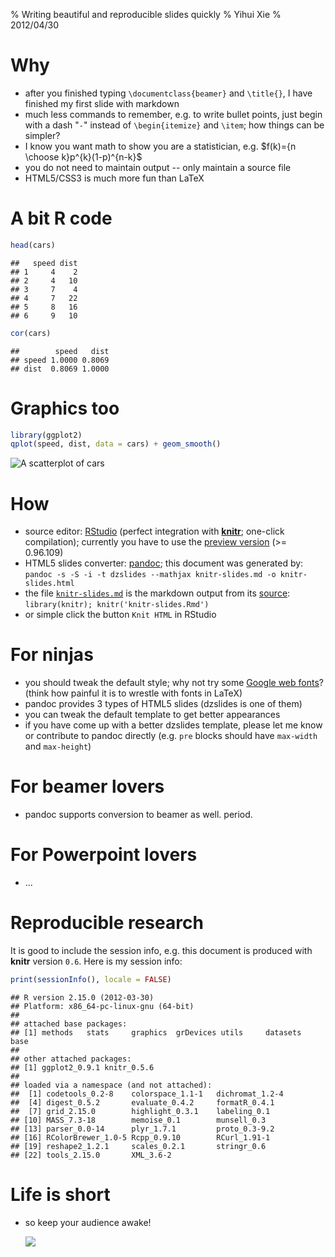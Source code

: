 % Writing beautiful and reproducible slides quickly
% Yihui Xie
% 2012/04/30




# Why

- after you finished typing `\documentclass{beamer}` and `\title{}`, I have finished my first slide with markdown
- much less commands to remember, e.g. to write bullet points, just begin with a dash "`-`" instead of `\begin{itemize}` and `\item`; how things can be simpler?
- I know you want math to show you are a statistician, e.g. $f(k)={n \choose k}p^{k}(1-p)^{n-k}$
- you do not need to maintain output -- only maintain a source file
- HTML5/CSS3 is much more fun than LaTeX

# A bit R code



```r
head(cars)
```



```
##   speed dist
## 1     4    2
## 2     4   10
## 3     7    4
## 4     7   22
## 5     8   16
## 6     9   10
```



```r
cor(cars)
```



```
##        speed   dist
## speed 1.0000 0.8069
## dist  0.8069 1.0000
```




# Graphics too



```r
library(ggplot2)
qplot(speed, dist, data = cars) + geom_smooth()
```

![A scatterplot of `cars`](http://i.imgur.com/hAAlT.png) 


# How

- source editor: [RStudio](http://www.rstudio.org/) (perfect integration with [**knitr**](http://yihui.name/knitr/); one-click compilation); currently you have to use the [preview version](http://www.rstudio.org/download/preview) (>= 0.96.109)
- HTML5 slides converter: [pandoc](http://johnmacfarlane.net/pandoc/); this document was generated by: `pandoc -s -S -i -t dzslides --mathjax knitr-slides.md -o knitr-slides.html`
- the file [`knitr-slides.md`](https://github.com/yihui/knitr/blob/master/inst/examples/knitr-slides.md) is the markdown output from its [source](https://github.com/yihui/knitr/blob/master/inst/examples/knitr-slides.Rmd): `library(knitr); knitr('knitr-slides.Rmd')`
- or simple click the button `Knit HTML` in RStudio

# For ninjas

- you should tweak the default style; why not try some [Google web fonts](http://www.google.com/webfonts)? (think how painful it is to wrestle with fonts in LaTeX)
- pandoc provides 3 types of HTML5 slides (dzslides is one of them)
- you can tweak the default template to get better appearances
- if you have come up with a better dzslides template, please let me know or contribute to pandoc directly (e.g. `pre` blocks should have `max-width` and `max-height`)

# For beamer lovers

- pandoc supports conversion to beamer as well. period.

# For Powerpoint lovers

- ...

# Reproducible research

It is good to include the session info, e.g. this document is produced with **knitr** version `0.6`. Here is my session info:



```r
print(sessionInfo(), locale = FALSE)
```



```
## R version 2.15.0 (2012-03-30)
## Platform: x86_64-pc-linux-gnu (64-bit)
## 
## attached base packages:
## [1] methods   stats     graphics  grDevices utils     datasets  base     
## 
## other attached packages:
## [1] ggplot2_0.9.1 knitr_0.5.6  
## 
## loaded via a namespace (and not attached):
##  [1] codetools_0.2-8    colorspace_1.1-1   dichromat_1.2-4   
##  [4] digest_0.5.2       evaluate_0.4.2     formatR_0.4.1     
##  [7] grid_2.15.0        highlight_0.3.1    labeling_0.1      
## [10] MASS_7.3-18        memoise_0.1        munsell_0.3       
## [13] parser_0.0-14      plyr_1.7.1         proto_0.3-9.2     
## [16] RColorBrewer_1.0-5 Rcpp_0.9.10        RCurl_1.91-1      
## [19] reshape2_1.2.1     scales_0.2.1       stringr_0.6       
## [22] tools_2.15.0       XML_3.6-2         
```




# Life is short

- so keep your audience awake!

    ![](http://i.imgur.com/qBO9K.jpg)
